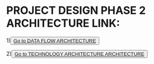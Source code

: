 # **PROJECT DESIGN PHASE 2 ARCHITECTURE LINK:**
1)<button>
   <a href="https://app.mural.co/t/gogul8628/m/gogul8628/1664889846692/5ba1e200cd6b92d433ad44109fc8103d60dacf1b?sender=u22f91ee78dcda11de8422080"> Go to DATA FLOW ARCHITECTURE </a>
</button>

2)<button>
   <a href="https://www.edrawmax.com/online/share.html?code=e18a494e479d11edb4b70a54be41f961"> Go to TECHNOLOGY ARCHITECTURE ARCHITECTURE </a>
</button>
